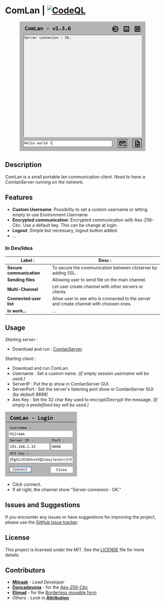 # ComLan  | [![CodeQL](https://github.com/Miiraak/ComLanClient/actions/workflows/github-code-scanning/codeql/badge.svg)](https://github.com/Miiraak/ComLanClient/actions/workflows/github-code-scanning/codeql)
<p align="center">
  <img src="/.github/Images/channel.png">
</p>
  
## Description
ComLan is a small portable lan communication client.
*Need to have a ComlanServer running on the network.*

## Features
- **Custom Username**: Possibility to set a custom username or letting empty to use Environment.Username
- **Encrypted communication**: Encrypted communication with Aes-256-Cbc. Use a default key. This can be change at login.
- **Logout**: Simple but necessary, logout button added.
- ...

### In Dev/Idea
|Label :|Desc :|
|---|---|
| **Secure communication** | To secure the communication between cli/server by adding SSL. | 
| **Sending files** | Allowing user to send file on the main channel. |
| **Multi-Channel** | Let user create channel with other servers or clients. |
| **Connected user list**| Allow user to see who is connected to the server and create channel with choosen ones. |
| **in work...** | ...

## Usage
*Starting server :*
- Download and run : [ComlanServer](https://github.com/Miiraak/ComlanServer).

*Starting client :*
- Download and run ComLan.
- Username : Set a custom name. *(if empty session username will be used.)*
- ServerIP : Put the ip show in ComlanServer GUI.
- ServerPort : Set the server's listening port show in ComlanServer GUI. *(by default 8888)*
- Aes Key : Set the 32 char Key used to encrypt/Decrypt the message. *(If empty a predefined key will be used.)*

![login](/.github/Images/Login.png)
  
- Click connect.
- If all right, the channel show "Server connexion : OK." 

## Issues and Suggestions
If you encounter any issues or have suggestions for improving the project, please use the [GitHub issue tracker](https://github.com/Miiraak/ComlanClient/issues).

## License
This project is licensed under the MIT. See the [LICENSE](./LICENSE) file for more details.

## Contributors
- **[Miiraak](https://github.com/miiraak)** - *Lead Developer*
- **[Doncadavona](https://gist.github.com/doncadavona)** - for the [Aes-256-Cbc](https://gist.github.com/doncadavona/19bf1423daf2790276dc0a823cd8c579)
- **[Elimad](https://stackoverflow.com/users/2745573/elimad)** - for the [Borderless movable form](https://stackoverflow.com/questions/1592876/make-a-borderless-form-movable)
- *Others* - Look in **[Attribution](/.github/Attribution_Links.md)**
